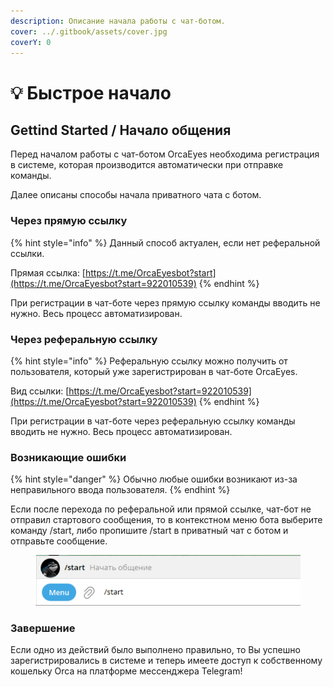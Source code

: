 ```yaml
---
description: Описание начала работы с чат-ботом.
cover: ../.gitbook/assets/cover.jpg
coverY: 0
---
```


# 💡 Быстрое начало

## Gettind Started / Начало общения

Перед началом работы с чат-ботом OrcaEyes необходима регистрация в системе, которая производится автоматически при отправке команды.&#x20;

Далее описаны способы начала приватного чата с ботом.

### Через прямую ссылку

{% hint style="info" %}
Данный способ актуален, если нет реферальной ссылки.

Прямая ссылка: [https://t.me/OrcaEyesbot?start](https://t.me/OrcaEyesbot?start=922010539)
{% endhint %}

При регистрации в чат-боте через прямую ссылку команды вводить не нужно. Весь процесс автоматизирован.

### Через реферальную ссылку

{% hint style="info" %}
Реферальную ссылку можно получить от пользователя, который уже зарегистрирован в чат-боте OrcaEyes.&#x20;

Вид ссылки: [https://t.me/OrcaEyesbot?start=922010539](https://t.me/OrcaEyesbot?start=922010539)
{% endhint %}

При регистрации в чат-боте через реферальную ссылку команды вводить не нужно. Весь процесс автоматизирован.

### Возникающие ошибки

{% hint style="danger" %}
Обычно любые ошибки возникают из-за неправильного ввода пользователя.
{% endhint %}

Если после перехода по реферальной или прямой ссылке, чат-бот не отправил стартового сообщения, то в контекстном меню бота выберите команду /start, либо пропишите /start в приватный чат с ботом и отправьте сообщение.&#x20;

<figure><img src="../.gitbook/assets/Screenshot_1.png" alt=""><figcaption></figcaption></figure>

### Завершение

Если одно из действий было выполнено правильно, то Вы успешно зарегистрировались в системе и теперь имеете доступ к собственному кошельку Orca на платформе мессенджера Telegram!

